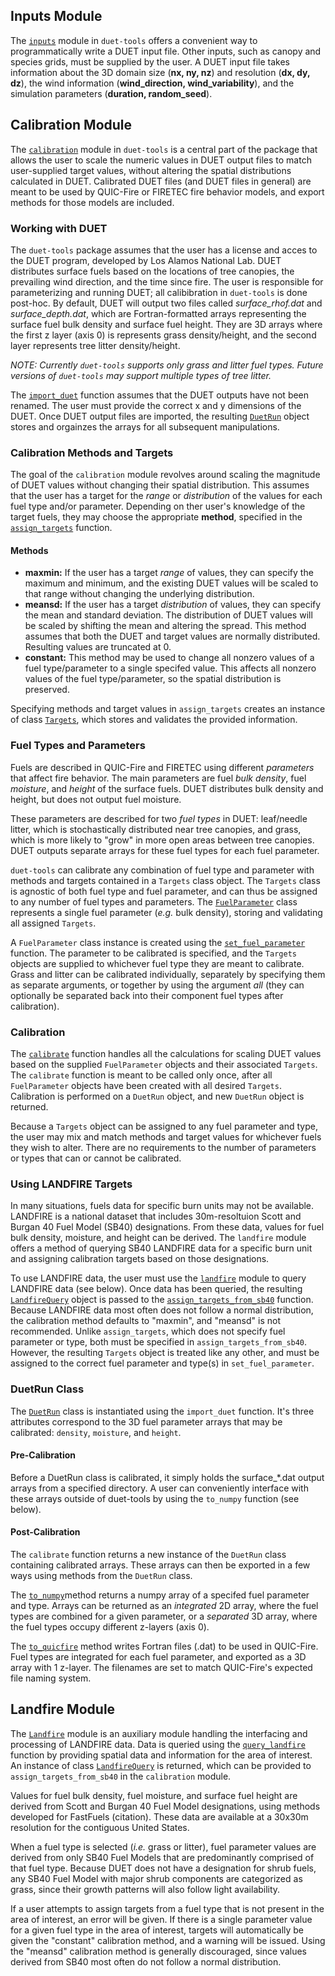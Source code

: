 ## Inputs Module

The [`inputs`](reference.md#duet_tools.inputs) module in `duet-tools` offers a convenient way to programmatically write a DUET input file. Other inputs, such as canopy and species grids, must be supplied by the user. A DUET input file takes information about the 3D domain size (**nx, ny, nz**) and resolution (**dx, dy, dz**), the wind information (**wind_direction, wind_variability**), and the simulation parameters (**duration, random_seed**). 

## Calibration Module

The [`calibration`](reference.md#duet_tools.calibration) module in `duet-tools` is a central part of the package that allows the user to scale the numeric values in DUET output files to match user-supplied target values, without altering the spatial distributions calculated in DUET. Calibrated DUET files (and DUET files in general) are meant to be used by QUIC-Fire or FIRETEC fire behavior models, and export methods for those models are included.

### Working with DUET

The `duet-tools` package assumes that the user has a license and acces to the DUET program, developed by Los Alamos National Lab. DUET distributes surface fuels based on the locations of tree canopies, the prevailing wind direction, and the time since fire. The user is responsible for parameterizing and running DUET; all calibibration in `duet-tools` is done post-hoc. By default, DUET will output two files called *surface_rhof.dat* and *surface_depth.dat*, which are Fortran-formatted arrays representing the surface fuel bulk density and surface fuel height. They are 3D arrays where the first z layer (axis 0) is represents grass density/height, and the second layer represents tree litter density/height.

*NOTE: Currently `duet-tools` supports only grass and litter fuel types. Future versions of `duet-tools` may support multiple types of tree litter.*

The [`import_duet`](reference.md#duet_tools.calibration.import_duet) function assumes that the DUET outputs have not been renamed. The user must provide the correct x and y dimensions of the DUET. Once DUET output files are imported, the resulting [`DuetRun`](reference.md#duet_tools.calibration.DuetRun) object stores and orgainzes the arrays for all subsequent manipulations.

### Calibration Methods and Targets

The goal of the `calibration` module revolves around scaling the magnitude of DUET values without changing their spatial distribution. This assumes that the user has a target for the *range* or *distribution* of the values for each fuel type and/or parameter. Depending on ther user's knowledge of the target fuels, they may choose the appropriate **method**, specified in the [`assign_targets`](reference.md#duet_tools.calibration.assign_targets) function.

#### Methods
- **maxmin:** If the user has a target *range* of values, they can specify the maximum and minimum, and the existing DUET values will be scaled to that range without changing the underlying distribution.
- **meansd:** If the user has a target *distribution* of values, they can specify the mean and standard deviation. The distribution of DUET values will be scaled by shifting the mean and altering the spread. This method assumes that both the DUET and target values are normally distributed. Resulting values are truncated at 0.
- **constant:** This method may be used to change all nonzero values of a fuel type/parameter to a single specifed value. This affects all nonzero values of the fuel type/parameter, so the spatial distribution is preserved.

Specifying methods and target values in `assign_targets` creates an instance of class [`Targets`](reference.md#duet_tools.calibration.Targets), which stores and validates the provided information.

### Fuel Types and Parameters

Fuels are described in QUIC-Fire and FIRETEC using different *parameters* that affect fire behavior. The main parameters are fuel *bulk density*, fuel *moisture*, and *height* of the surface fuels. DUET distributes bulk density and height, but does not output fuel moisture.

These parameters are described for two *fuel types* in DUET: leaf/needle litter, which is stochastically distributed near tree canopies, and grass, which is more likely to "grow" in more open areas between tree canopies. DUET outputs separate arrays for these fuel types for each fuel parameter.

`duet-tools` can calibrate any combination of fuel type and parameter with methods and targets contained in a `Targets` class object. The `Targets` class is agnostic of both fuel type and fuel parameter, and can thus be assigned to any number of fuel types and parameters. The [`FuelParameter`](reference.md#duet_tools.calibration.FuelParameter) class represents a single fuel parameter (*e.g.* bulk density), storing and validating all assigned `Targets`.

A `FuelParameter` class instance is created using the [`set_fuel_parameter`](reference.md#duet_tools.calibration.set_fuel_parameter) function. The parameter to be calibrated is specified, and the `Targets` objects are supplied to whichever fuel type they are meant to calibrate. Grass and litter can be calibrated individually, separately by specifying them as separate arguments, or together by using the argument *all* (they can optionally be separated back into their component fuel types after calibration).

### Calibration

The [`calibrate`](reference.md#duet_tools.calibration.calibrate) function handles all the calculations for scaling DUET values based on the supplied `FuelParameter` objects and their associated `Targets`. The `calibrate` function is meant to be called only once, after all `FuelParameter` objects have been created with all desired `Targets`. Calibration is performed on a `DuetRun` object, and new `DuetRun` object is returned.

Because a `Targets` object can be assigned to any fuel parameter and type, the user may mix and match methods and target values for whichever fuels they wish to alter. There are no requirements to the number of parameters or types that can or cannot be calibrated.

### Using LANDFIRE Targets

In many situations, fuels data for specific burn units may not be available. LANDFIRE is a national dataset that includes 30m-resoltuion Scott and Burgan 40 Fuel Model (SB40) designations. From these data, values for fuel bulk density, moisture, and height can be derived. The `landfire` module offers a method of querying SB40 LANDFIRE data for a specific burn unit and assigning calibration targets based on those designations.

To use LANDFIRE data, the user must use the [`landfire`](reference.md#duet_tools.landfire) module to query LANDFIRE data (see below). Once data has been queried, the resulting [`LandfireQuery`](reference.md#duet_tools.landfire.LandfireQuery) object is passed to the [`assign_targets_from_sb40`](reference.md#duet_tools.landfire.assign_targets_from_sb40) function. Because LANDFIRE data most often does not follow a normal distribution, the calibration method defaults to "maxmin", and "meansd" is not recommended. Unlike `assign_targets`, which does not specify fuel parameter or type, both must be specified in `assign_targets_from_sb40`. However, the resulting `Targets` object is treated like any other, and must be assigned to the correct fuel parameter and type(s) in `set_fuel_parameter`.

### DuetRun Class

The [`DuetRun`](reference.md#duet_tools.calibration.DuetRun) class is instantiated using the `import_duet` function. It's three attributes correspond to the 3D fuel parameter arrays that may be calibrated: `density`, `moisture`, and `height`.

#### Pre-Calibration

Before a DuetRun class is calibrated, it simply holds the surface_*.dat output arrays from a specified directory. A user can conveniently interface with these arrays outside of duet-tools by using the `to_numpy` function (see below).

#### Post-Calibration

The `calibrate` function returns a new instance of the `DuetRun` class containing calibrated arrays. These arrays can then be exported in a few ways using methods from the `DuetRun` class.

The [`to_numpy`](reference.md#duet_tools.calibration.DuetRun.to_numpy)method  returns a numpy array of a specifed fuel parameter and type. Arrays can be returned as an *integrated* 2D array, where the fuel types are combined for a given parameter, or a *separated* 3D array, where the fuel types occupy different z-layers (axis 0).

The [`to_quicfire`](reference.md#duet_tools.calibration.DuetRun.to_quicfire) method writes Fortran files (.dat) to be used in QUIC-Fire. Fuel types are integrated for each fuel parameter, and exported as a 3D array with 1 z-layer. The filenames are set to match QUIC-Fire's expected file naming system.

## Landfire Module

The [`Landfire`](reference.md#duet_tools.landfire) module is an auxiliary module handling the interfacing and processing of LANDFIRE data. Data is queried using the [`query_landfire`](reference.md#duet_tools.landfire.query_landfire) function by providing spatial data and information for the area of interest. An instance of class [`LandfireQuery`](reference.md#duet_tools.landfire.LandfireQuery) is returned, which can be provided to `assign_targets_from_sb40` in the `calibration` module.

Values for fuel bulk density, fuel moisture, and surface fuel height are derived from Scott and Burgan 40 Fuel Model designations, using methods developed for FastFuels (citation). These data are available at a 30x30m resolution for the contiguous United States.

When a fuel type is selected (*i.e.* grass or litter), fuel parameter values are derived from only SB40 Fuel Models that are predominantly comprised of that fuel type. Because DUET does not have a designation for shrub fuels, any SB40 Fuel Model with major shrub components are categorized as grass, since their growth patterns will also follow light availability.

If a user attempts to assign targets from a fuel type that is not present in the area of interest, an error will be given. If there is a single parameter value for a given fuel type in the area of interest, targets will automatically be given the "constant" calibration method, and a warning will be issued. Using the "meansd" calibration method is generally discouraged, since values derived from SB40 most often do not follow a normal distribution.
